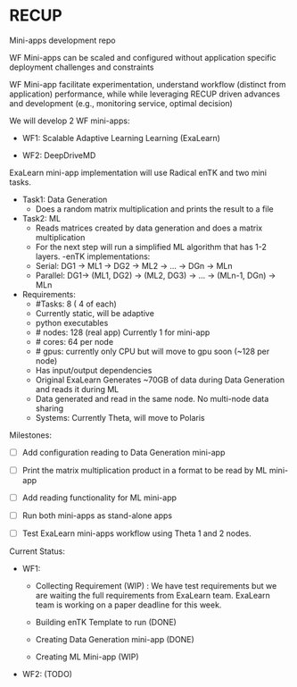 # RECUP
Mini-apps development repo

WF Mini-apps can be scaled and configured without application specific deployment challenges and constraints​

WF Mini-app facilitate experimentation, understand workflow (distinct from application) performance, while while leveraging RECUP driven advances and development (e.g., monitoring service, optimal decision)​

We will develop 2 WF mini-apps:
 
 - WF1: Scalable Adaptive Learning Learning (ExaLearn)​
 
 - WF2: DeepDriveMD​


ExaLearn mini-app implementation will use Radical enTK and two mini tasks.

- Task1: Data Generation
    - Does a random matrix multiplication and prints the result to a file
- Task2: ML
    - Reads matrices created by data generation and does a matrix multiplication
    - For the next step will run a simplified ML algorithm that has 1-2 layers.
-enTK implementations:
    - Serial: DG1 -> ML1 -> DG2 -> ML2 -> ... -> DGn -> MLn
    - Parallel: DG1-> (ML1, DG2) -> (ML2, DG3) -> ... -> (MLn-1, DGn) -> MLn
- Requirements:
    - \#Tasks: 8 ( 4 of each)
    - Currently static, will be adaptive
    - python executables
    - \# nodes: 128 (real app) Currently 1 for mini-app
    - \# cores: 64 per node
    - \# gpus: currently only CPU but will move to gpu soon (~128 per node)
    - Has input/output dependencies
    - Original ExaLearn Generates ~70GB of data during Data Generation and reads it during ML
    - Data generated and read in the same node. No multi-node data sharing
    - Systems: Currently Theta, will move to Polaris

Milestones:

- [ ] Add configuration reading to Data Generation mini-app
- [ ] Print the matrix multiplication product in a format to be read by ML mini-app
- [ ] Add reading functionality for ML mini-app
- [ ] Run both mini-apps as stand-alone apps
- [ ] Test ExaLearn mini-apps workflow using Theta 1 and 2 nodes.


Current Status:

  - WF1:
    
     - Collecting Requirement (WIP) : We have test requirements but we are waiting the full requirements from ExaLearn team. ExaLearn team is working on a paper deadline for this week.
     
     - Building enTK Template to run (DONE)
     
     - Creating Data Generation mini-app (DONE)
     
     - Creating ML Mini-app (WIP)
     
   - WF2: (TODO)

